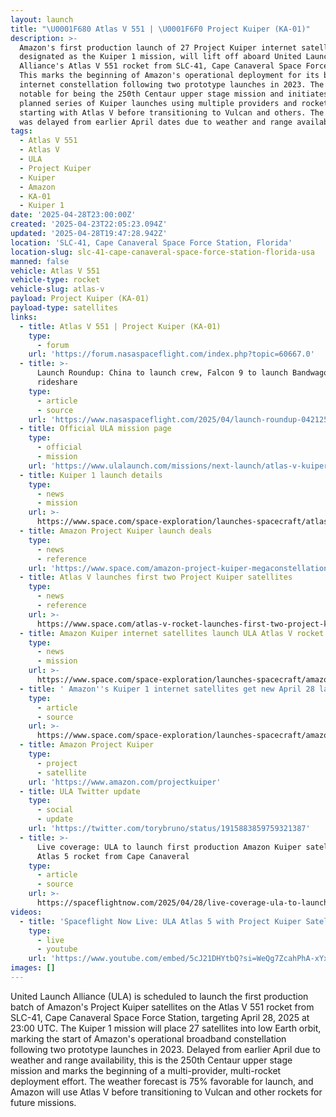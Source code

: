 ```yaml
---
layout: launch
title: "\U0001F680 Atlas V 551 | \U0001F6F0 Project Kuiper (KA-01)"
description: >-
  Amazon's first production launch of 27 Project Kuiper internet satellites,
  designated as the Kuiper 1 mission, will lift off aboard United Launch
  Alliance's Atlas V 551 rocket from SLC-41, Cape Canaveral Space Force Station.
  This marks the beginning of Amazon's operational deployment for its broadband
  internet constellation following two prototype launches in 2023. The launch is
  notable for being the 250th Centaur upper stage mission and initiates Amazon’s
  planned series of Kuiper launches using multiple providers and rockets,
  starting with Atlas V before transitioning to Vulcan and others. The launch
  was delayed from earlier April dates due to weather and range availability.
tags:
  - Atlas V 551
  - Atlas V
  - ULA
  - Project Kuiper
  - Kuiper
  - Amazon
  - KA-01
  - Kuiper 1
date: '2025-04-28T23:00:00Z'
created: '2025-04-23T22:05:23.094Z'
updated: '2025-04-28T19:47:28.942Z'
location: 'SLC-41, Cape Canaveral Space Force Station, Florida'
location-slug: slc-41-cape-canaveral-space-force-station-florida-usa
manned: false
vehicle: Atlas V 551
vehicle-type: rocket
vehicle-slug: atlas-v
payload: Project Kuiper (KA-01)
payload-type: satellites
links:
  - title: Atlas V 551 | Project Kuiper (KA-01)
    type:
      - forum
    url: 'https://forum.nasaspaceflight.com/index.php?topic=60667.0'
  - title: >-
      Launch Roundup: China to launch crew, Falcon 9 to launch Bandwagon
      rideshare
    type:
      - article
      - source
    url: 'https://www.nasaspaceflight.com/2025/04/launch-roundup-042125/'
  - title: Official ULA mission page
    type:
      - official
      - mission
    url: 'https://www.ulalaunch.com/missions/next-launch/atlas-v-kuiper-1'
  - title: Kuiper 1 launch details
    type:
      - news
      - mission
    url: >-
      https://www.space.com/space-exploration/launches-spacecraft/atlas-v-rocket-will-launch-amazons-1st-big-batch-of-project-kuiper-internet-satellites-on-april-9
  - title: Amazon Project Kuiper launch deals
    type:
      - news
      - reference
    url: 'https://www.space.com/amazon-project-kuiper-megaconstellation-launch-deals'
  - title: Atlas V launches first two Project Kuiper satellites
    type:
      - news
      - reference
    url: >-
      https://www.space.com/atlas-v-rocket-launches-first-two-project-kuiper-satellites-amazon
  - title: Amazon Kuiper internet satellites launch ULA Atlas V rocket delayed
    type:
      - news
      - mission
    url: >-
      https://www.space.com/space-exploration/launches-spacecraft/amazon-kuiper-internet-satellites-launch-ula-atlas-v-rocket-delayed
  - title: ' Amazon''s Kuiper 1 internet satellites get new April 28 launch date on Atlas V rocket after delay '
    type:
      - article
      - source
    url: >-
      https://www.space.com/space-exploration/launches-spacecraft/amazons-kuiper-1-internet-satellites-get-new-april-28-launch-date-on-atlas-v-rocket-after-delay
  - title: Amazon Project Kuiper
    type:
      - project
      - satellite
    url: 'https://www.amazon.com/projectkuiper'
  - title: ULA Twitter update
    type:
      - social
      - update
    url: 'https://twitter.com/torybruno/status/1915883859759321387'
  - title: >-
      Live coverage: ULA to launch first production Amazon Kuiper satellites on
      Atlas 5 rocket from Cape Canaveral
    type:
      - article
      - source
    url: >-
      https://spaceflightnow.com/2025/04/28/live-coverage-ula-to-launch-first-production-amazon-kuiper-satellites-on-atlas-5-rocket-from-cape-canaveral/
videos:
  - title: 'Spaceflight Now Live: ULA Atlas 5 with Project Kuiper Satellites'
    type:
      - live
      - youtube
    url: 'https://www.youtube.com/embed/5cJ21DHYtbQ?si=WeQg7ZcahPhA-xYx'
images: []
---
```

United Launch Alliance (ULA) is scheduled to launch the first production batch of Amazon's Project Kuiper satellites on the Atlas V 551 rocket from SLC-41, Cape Canaveral Space Force Station, targeting April 28, 2025 at 23:00 UTC. The Kuiper 1 mission will place 27 satellites into low Earth orbit, marking the start of Amazon's operational broadband constellation following two prototype launches in 2023. Delayed from earlier April due to weather and range availability, this is the 250th Centaur upper stage mission and marks the beginning of a multi-provider, multi-rocket deployment effort. The weather forecast is 75% favorable for launch, and Amazon will use Atlas V before transitioning to Vulcan and other rockets for future missions.
